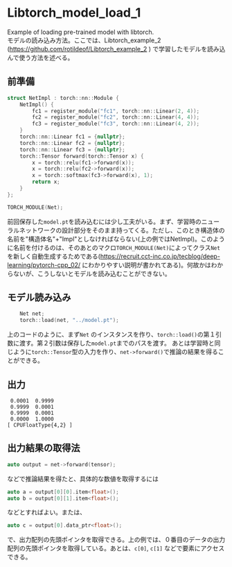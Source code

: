 # Libtorch_model_load_1
Example of loading pre-trained model with libtorch.  
モデルの読み込み方法。ここでは、Libtorch_example_2 (https://github.com/rotildeof/Libtorch_example_2 ) で学習したモデルを読み込んで使う方法を述べる。

前準備
-

```c++
struct NetImpl : torch::nn::Module {
    NetImpl() {
        fc1 = register_module("fc1", torch::nn::Linear(2, 4));
        fc2 = register_module("fc2", torch::nn::Linear(4, 4));
        fc3 = register_module("fc3", torch::nn::Linear(4, 2));
    }
    torch::nn::Linear fc1 = {nullptr};
    torch::nn::Linear fc2 = {nullptr};
    torch::nn::Linear fc3 = {nullptr};
    torch::Tensor forward(torch::Tensor x) {
        x = torch::relu(fc1->forward(x));
        x = torch::relu(fc2->forward(x));
        x = torch::softmax(fc3->forward(x), 1);
        return x;
    }
};

TORCH_MODULE(Net);

```

前回保存した`model.pt`を読み込むには少し工夫がいる。まず、学習時のニューラルネットワークの設計部分をそのまま持ってくる。ただし、このとき構造体の名前を"構造体名"+"Impl"としなければならない(上の例ではNetImpl)。このように名前を付けるのは、そのあとのマクロ`TORCH_MODULE(Net)`によってクラス`Net`を新しく自動生成するためである(https://recruit.cct-inc.co.jp/tecblog/deep-learning/pytorch-cpp_02/ にわかりやすい説明が書かれてある)。何故かはわからないが、こうしないとモデルを読み込むことができない。

モデル読み込み
-

```c++
    Net net;
    torch::load(net, "../model.pt");
```
上のコードのように、まず`Net` のインスタンスを作り、`torch::load()`の第１引数に渡す。第２引数は保存した`model.pt`までのパスを渡す。
あとは学習時と同じように`torch::Tensor`型の入力を作り、`net->forward()`で推論の結果を得ることができる。

出力
-
```
 0.0001  0.9999
 0.9999  0.0001
 0.9999  0.0001
 0.0000  1.0000
[ CPUFloatType{4,2} ]
```

出力結果の取得法
-

```c++
auto output = net->forward(tensor);
```
などで推論結果を得たと、具体的な数値を取得するには
```c++
auto a = output[0][0].item<float>();
auto b = output[0][1].item<float>();
```
などとすればよい。または、
```c++
auto c = output[0].data_ptr<float>();
```
で、出力配列の先頭ポインタを取得できる。上の例では、０番目のデータの出力配列の先頭ポインタを取得している。あとは、`c[0]`, `c[1]` などで要素にアクセスできる。